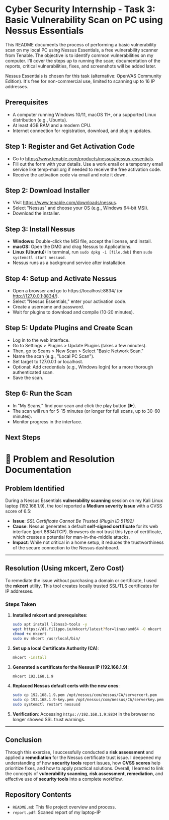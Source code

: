# Cyber Security Internship - Task 3: Basic Vulnerability Scan on PC using Nessus Essentials

This README documents the process of performing a basic vulnerability scan on my local PC using Nessus Essentials, a free vulnerability scanner from Tenable. The objective is to identify common vulnerabilities on my computer. I'll cover the steps up to running the scan; documentation of the reports, critical vulnerabilities, fixes, and screenshots will be added later.

Nessus Essentials is chosen for this task (alternative: OpenVAS Community Edition). It's free for non-commercial use, limited to scanning up to 16 IP addresses.

## Prerequisites
- A computer running Windows 10/11, macOS 11+, or a supported Linux distribution (e.g., Ubuntu).
- At least 4GB RAM and a modern CPU.
- Internet connection for registration, download, and plugin updates.

## Step 1: Register and Get Activation Code
- Go to https://www.tenable.com/products/nessus/nessus-essentials.
- Fill out the form with your details. Use a work email or a temporary email service like temp-mail.org if needed to receive the free activation code.
- Receive the activation code via email and note it down.

## Step 2: Download Installer
- Visit https://www.tenable.com/downloads/nessus.
- Select "Nessus" and choose your OS (e.g., Windows 64-bit MSI).
- Download the installer.

## Step 3: Install Nessus
- **Windows:** Double-click the MSI file, accept the license, and install.
- **macOS:** Open the DMG and drag Nessus to Applications.
- **Linux (Ubuntu):** In terminal, run `sudo dpkg -i [file.deb]` then `sudo systemctl start nessusd`.
- Nessus runs as a background service after installation.

## Step 4: Setup and Activate Nessus
- Open a browser and go to https://localhost:8834/ (or http://127.0.0.1:8834/).
- Select "Nessus Essentials," enter your activation code.
- Create a username and password.
- Wait for plugins to download and compile (10-20 minutes).

## Step 5: Update Plugins and Create Scan
- Log in to the web interface.
- Go to Settings > Plugins > Update Plugins (takes a few minutes).
- Then, go to Scans > New Scan > Select "Basic Network Scan."
- Name the scan (e.g., "Local PC Scan").
- Set target to 127.0.0.1 or localhost.
- Optional: Add credentials (e.g., Windows login) for a more thorough authenticated scan.
- Save the scan.

## Step 6: Run the Scan
- In "My Scans," find your scan and click the play button (▶).
- The scan will run for 5-15 minutes (or longer for full scans, up to 30-60 minutes).
- Monitor progress in the interface.

## Next Steps 

# 📝 Problem and Resolution Documentation

## **Problem Identified**

During a Nessus Essentials **vulnerability scanning** session on my Kali Linux laptop (192.168.1.9), the tool reported a **Medium severity issue** with a CVSS score of 6.5:

* **Issue**: *SSL Certificate Cannot Be Trusted (Plugin ID 51192)*
* **Cause**: Nessus generates a default **self-signed certificate** for its web interface (port 8834/TCP). Browsers do not trust this type of certificate, which creates a potential for man-in-the-middle attacks.
* **Impact**: While not critical in a home setup, it reduces the trustworthiness of the secure connection to the Nessus dashboard.

---

## **Resolution (Using mkcert, Zero Cost)**

To remediate the issue without purchasing a domain or certificate, I used the **mkcert** utility. This tool creates locally trusted SSL/TLS certificates for IP addresses.

### **Steps Taken**

1. **Installed mkcert and prerequisites**:

   ```bash
   sudo apt install libnss3-tools -y
   wget https://dl.filippo.io/mkcert/latest?for=linux/amd64 -O mkcert
   chmod +x mkcert
   sudo mv mkcert /usr/local/bin/
   ```

2. **Set up a local Certificate Authority (CA)**:

   ```bash
   mkcert -install
   ```

3. **Generated a certificate for the Nessus IP (192.168.1.9)**:

   ```bash
   mkcert 192.168.1.9
   ```

4. **Replaced Nessus default certs with the new ones**:

   ```bash
   sudo cp 192.168.1.9.pem /opt/nessus/com/nessus/CA/servercert.pem
   sudo cp 192.168.1.9-key.pem /opt/nessus/com/nessus/CA/serverkey.pem
   sudo systemctl restart nessusd
   ```

5. **Verification**: Accessing `https://192.168.1.9:8834` in the browser no longer showed SSL trust warnings.

---

## **Conclusion**

Through this exercise, I successfully conducted a **risk assessment** and applied a **remediation** for the Nessus certificate trust issue. I deepened my understanding of how **security tools** report issues, how **CVSS scores** help prioritize fixes, and how to apply practical solutions. Overall, I learned to link the concepts of **vulnerability scanning**, **risk assessment**, **remediation**, and effective use of **security tools** into a complete workflow.


## Repository Contents
- `README.md`: This file project overview and process.
- `report.pdf`: Scaned report of my laptop-IP
